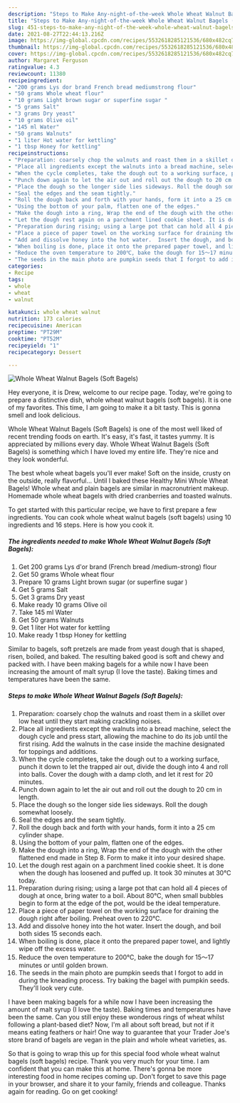 ```yaml
---
description: "Steps to Make Any-night-of-the-week Whole Wheat Walnut Bagels (Soft Bagels)"
title: "Steps to Make Any-night-of-the-week Whole Wheat Walnut Bagels (Soft Bagels)"
slug: 451-steps-to-make-any-night-of-the-week-whole-wheat-walnut-bagels-soft-bagels
date: 2021-08-27T22:44:13.216Z
image: https://img-global.cpcdn.com/recipes/5532618285121536/680x482cq70/whole-wheat-walnut-bagels-soft-bagels-recipe-main-photo.jpg
thumbnail: https://img-global.cpcdn.com/recipes/5532618285121536/680x482cq70/whole-wheat-walnut-bagels-soft-bagels-recipe-main-photo.jpg
cover: https://img-global.cpcdn.com/recipes/5532618285121536/680x482cq70/whole-wheat-walnut-bagels-soft-bagels-recipe-main-photo.jpg
author: Margaret Ferguson
ratingvalue: 4.3
reviewcount: 11380
recipeingredient:
- "200 grams Lys dor brand French bread mediumstrong flour"
- "50 grams Whole wheat flour"
- "10 grams Light brown sugar or superfine sugar "
- "5 grams Salt"
- "3 grams Dry yeast"
- "10 grams Olive oil"
- "145 ml Water"
- "50 grams Walnuts"
- "1 liter Hot water for kettling"
- "1 tbsp Honey for kettling"
recipeinstructions:
- "Preparation: coarsely chop the walnuts and roast them in a skillet over low heat until they start making crackling noises."
- "Place all ingredients except the walnuts into a bread machine, select the dough cycle and press start, allowing the machine to do its job until the first rising. Add the walnuts in the case inside the machine designated for toppings and additions."
- "When the cycle completes, take the dough out to a working surface, punch it down to let the trapped air out, divide the dough into 4 and roll into balls. Cover the dough with a damp cloth, and let it rest for 20 minutes."
- "Punch down again to let the air out and roll out the dough to 20 cm in length."
- "Place the dough so the longer side lies sideways. Roll the dough somewhat loosely."
- "Seal the edges and the seam tightly."
- "Roll the dough back and forth with your hands, form it into a 25 cm cylinder shape."
- "Using the bottom of your palm, flatten one of the edges."
- "Make the dough into a ring, Wrap the end of the dough with the other flattened end made in Step 8. Form to make it into your desired shape."
- "Let the dough rest again on a parchment lined cookie sheet. It is done when the dough has loosened and puffed up.  It took 30 minutes at 30℃ today."
- "Preparation during rising; using a large pot that can hold all 4 pieces of dough at once, bring water to a boil. About 80℃, when small bubbles begin to form at the edge of the pot, would be the ideal temperature."
- "Place a piece of paper towel on the working surface for draining the dough right after boiling. Preheat oven to 220℃."
- "Add and dissolve honey into the hot water.  Insert the dough, and boil both sides 15 seconds each."
- "When boiling is done, place it onto the prepared paper towel, and lightly wipe off the excess water."
- "Reduce the oven temperature to 200℃, bake the dough for 15～17 minutes or until golden brown."
- "The seeds in the main photo are pumpkin seeds that I forgot to add in during the kneading process. Try baking the bagel with pumpkin seeds. They&#39;ll look very cute."
categories:
- Recipe
tags:
- whole
- wheat
- walnut

katakunci: whole wheat walnut 
nutrition: 173 calories
recipecuisine: American
preptime: "PT29M"
cooktime: "PT52M"
recipeyield: "1"
recipecategory: Dessert

---
```



![Whole Wheat Walnut Bagels (Soft Bagels)](https://img-global.cpcdn.com/recipes/5532618285121536/680x482cq70/whole-wheat-walnut-bagels-soft-bagels-recipe-main-photo.jpg)

Hey everyone, it is Drew, welcome to our recipe page. Today, we're going to prepare a distinctive dish, whole wheat walnut bagels (soft bagels). It is one of my favorites. This time, I am going to make it a bit tasty. This is gonna smell and look delicious.

Whole Wheat Walnut Bagels (Soft Bagels) is one of the most well liked of recent trending foods on earth. It's easy, it's fast, it tastes yummy. It is appreciated by millions every day. Whole Wheat Walnut Bagels (Soft Bagels) is something which I have loved my entire life. They're nice and they look wonderful.

The best whole wheat bagels you&#39;ll ever make! Soft on the inside, crusty on the outside, really flavorful… Until I baked these Healthy Mini Whole Wheat Bagels! Whole wheat and plain bagels are similar in macronutrient makeup. Homemade whole wheat bagels with dried cranberries and toasted walnuts.


To get started with this particular recipe, we have to first prepare a few ingredients. You can cook whole wheat walnut bagels (soft bagels) using 10 ingredients and 16 steps. Here is how you cook it.

<!--inarticleads1-->

##### The ingredients needed to make Whole Wheat Walnut Bagels (Soft Bagels):

1. Get 200 grams Lys d&#39;or brand (French bread /medium-strong) flour
1. Get 50 grams Whole wheat flour
1. Prepare 10 grams Light brown sugar (or superfine sugar )
1. Get 5 grams Salt
1. Get 3 grams Dry yeast
1. Make ready 10 grams Olive oil
1. Take 145 ml Water
1. Get 50 grams Walnuts
1. Get 1 liter Hot water for kettling
1. Make ready 1 tbsp Honey for kettling


Similar to bagels, soft pretzels are made from yeast dough that is shaped, risen, boiled, and baked. The resulting baked good is soft and chewy and packed with. I have been making bagels for a while now I have been increasing the amount of malt syrup (I love the taste). Baking times and temperatures have been the same. 

<!--inarticleads2-->

##### Steps to make Whole Wheat Walnut Bagels (Soft Bagels):

1. Preparation: coarsely chop the walnuts and roast them in a skillet over low heat until they start making crackling noises.
1. Place all ingredients except the walnuts into a bread machine, select the dough cycle and press start, allowing the machine to do its job until the first rising. Add the walnuts in the case inside the machine designated for toppings and additions.
1. When the cycle completes, take the dough out to a working surface, punch it down to let the trapped air out, divide the dough into 4 and roll into balls. Cover the dough with a damp cloth, and let it rest for 20 minutes.
1. Punch down again to let the air out and roll out the dough to 20 cm in length.
1. Place the dough so the longer side lies sideways. Roll the dough somewhat loosely.
1. Seal the edges and the seam tightly.
1. Roll the dough back and forth with your hands, form it into a 25 cm cylinder shape.
1. Using the bottom of your palm, flatten one of the edges.
1. Make the dough into a ring, Wrap the end of the dough with the other flattened end made in Step 8. Form to make it into your desired shape.
1. Let the dough rest again on a parchment lined cookie sheet. It is done when the dough has loosened and puffed up.  It took 30 minutes at 30℃ today.
1. Preparation during rising; using a large pot that can hold all 4 pieces of dough at once, bring water to a boil. About 80℃, when small bubbles begin to form at the edge of the pot, would be the ideal temperature.
1. Place a piece of paper towel on the working surface for draining the dough right after boiling. Preheat oven to 220℃.
1. Add and dissolve honey into the hot water.  Insert the dough, and boil both sides 15 seconds each.
1. When boiling is done, place it onto the prepared paper towel, and lightly wipe off the excess water.
1. Reduce the oven temperature to 200℃, bake the dough for 15～17 minutes or until golden brown.
1. The seeds in the main photo are pumpkin seeds that I forgot to add in during the kneading process. Try baking the bagel with pumpkin seeds. They&#39;ll look very cute.


I have been making bagels for a while now I have been increasing the amount of malt syrup (I love the taste). Baking times and temperatures have been the same. Can you still enjoy these wonderous rings of wheat whilst following a plant-based diet? Now, I&#39;m all about soft bread, but not if it means eating feathers or hair! One way to guarantee that your Trader Joe&#39;s store brand of bagels are vegan in the plain and whole wheat varieties, as. 

So that is going to wrap this up for this special food whole wheat walnut bagels (soft bagels) recipe. Thank you very much for your time. I am confident that you can make this at home. There's gonna be more interesting food in home recipes coming up. Don't forget to save this page in your browser, and share it to your family, friends and colleague. Thanks again for reading. Go on get cooking!
